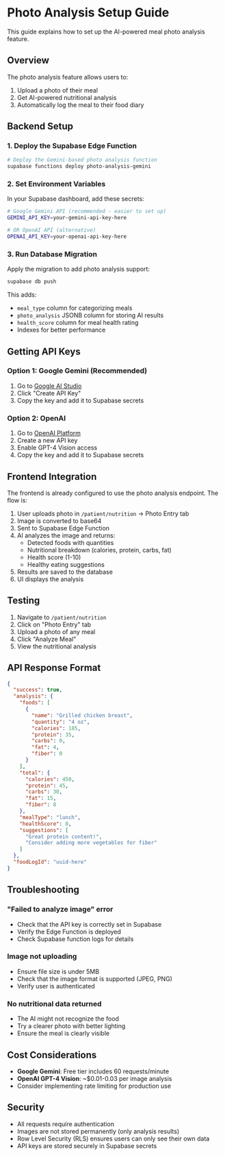 # Photo Analysis Setup Guide

This guide explains how to set up the AI-powered meal photo analysis feature.

## Overview

The photo analysis feature allows users to:
1. Upload a photo of their meal
2. Get AI-powered nutritional analysis
3. Automatically log the meal to their food diary

## Backend Setup

### 1. Deploy the Supabase Edge Function

```bash
# Deploy the Gemini-based photo analysis function
supabase functions deploy photo-analysis-gemini
```

### 2. Set Environment Variables

In your Supabase dashboard, add these secrets:

```bash
# Google Gemini API (recommended - easier to set up)
GEMINI_API_KEY=your-gemini-api-key-here

# OR OpenAI API (alternative)
OPENAI_API_KEY=your-openai-api-key-here
```

### 3. Run Database Migration

Apply the migration to add photo analysis support:

```bash
supabase db push
```

This adds:
- `meal_type` column for categorizing meals
- `photo_analysis` JSONB column for storing AI results
- `health_score` column for meal health rating
- Indexes for better performance

## Getting API Keys

### Option 1: Google Gemini (Recommended)

1. Go to [Google AI Studio](https://makersuite.google.com/app/apikey)
2. Click "Create API Key"
3. Copy the key and add it to Supabase secrets

### Option 2: OpenAI

1. Go to [OpenAI Platform](https://platform.openai.com/api-keys)
2. Create a new API key
3. Enable GPT-4 Vision access
4. Copy the key and add it to Supabase secrets

## Frontend Integration

The frontend is already configured to use the photo analysis endpoint. The flow is:

1. User uploads photo in `/patient/nutrition` → Photo Entry tab
2. Image is converted to base64
3. Sent to Supabase Edge Function
4. AI analyzes the image and returns:
   - Detected foods with quantities
   - Nutritional breakdown (calories, protein, carbs, fat)
   - Health score (1-10)
   - Healthy eating suggestions
5. Results are saved to the database
6. UI displays the analysis

## Testing

1. Navigate to `/patient/nutrition`
2. Click on "Photo Entry" tab
3. Upload a photo of any meal
4. Click "Analyze Meal"
5. View the nutritional analysis

## API Response Format

```json
{
  "success": true,
  "analysis": {
    "foods": [
      {
        "name": "Grilled chicken breast",
        "quantity": "4 oz",
        "calories": 185,
        "protein": 35,
        "carbs": 0,
        "fat": 4,
        "fiber": 0
      }
    ],
    "total": {
      "calories": 450,
      "protein": 45,
      "carbs": 30,
      "fat": 15,
      "fiber": 8
    },
    "mealType": "lunch",
    "healthScore": 8,
    "suggestions": [
      "Great protein content!",
      "Consider adding more vegetables for fiber"
    ]
  },
  "foodLogId": "uuid-here"
}
```

## Troubleshooting

### "Failed to analyze image" error
- Check that the API key is correctly set in Supabase
- Verify the Edge Function is deployed
- Check Supabase function logs for details

### Image not uploading
- Ensure file size is under 5MB
- Check that the image format is supported (JPEG, PNG)
- Verify user is authenticated

### No nutritional data returned
- The AI might not recognize the food
- Try a clearer photo with better lighting
- Ensure the meal is clearly visible

## Cost Considerations

- **Google Gemini**: Free tier includes 60 requests/minute
- **OpenAI GPT-4 Vision**: ~$0.01-0.03 per image analysis
- Consider implementing rate limiting for production use

## Security

- All requests require authentication
- Images are not stored permanently (only analysis results)
- Row Level Security (RLS) ensures users can only see their own data
- API keys are stored securely in Supabase secrets